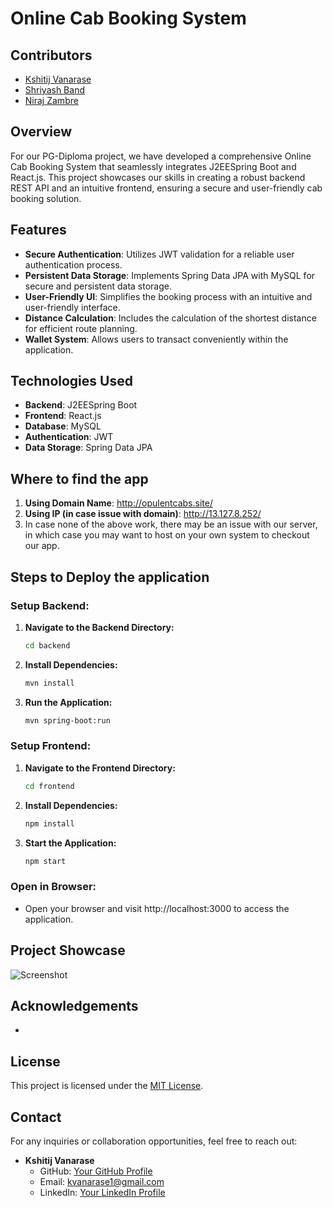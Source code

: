 # Online Cab Booking System

## Contributors

- [Kshitij Vanarase](https://github.com/Kshitij-V-80352)
- [Shriyash Band](https://github.com/SHRIYASH-BAND)
- [Niraj Zambre](https://github.com/74756-Niraj)

## Overview

For our PG-Diploma project, we have developed a comprehensive Online Cab Booking System that seamlessly integrates J2EESpring Boot and React.js. This project showcases our skills in creating a robust backend REST API and an intuitive frontend, ensuring a secure and user-friendly cab booking solution.

## Features

- **Secure Authentication**: Utilizes JWT validation for a reliable user authentication process.
- **Persistent Data Storage**: Implements Spring Data JPA with MySQL for secure and persistent data storage.
- **User-Friendly UI**: Simplifies the booking process with an intuitive and user-friendly interface.
- **Distance Calculation**: Includes the calculation of the shortest distance for efficient route planning.
- **Wallet System**: Allows users to transact conveniently within the application.

## Technologies Used

- **Backend**: J2EESpring Boot
- **Frontend**: React.js
- **Database**: MySQL
- **Authentication**: JWT
- **Data Storage**: Spring Data JPA

## Where to find the app

1. **Using Domain Name**: http://opulentcabs.site/
2. **Using IP (in case issue with domain)**: http://13.127.8.252/
3. In case none of the above work, there may be an issue with our server, in which case you may want to host on your own system to checkout our app.

## Steps to Deploy the application

### Setup Backend:

1. **Navigate to the Backend Directory:**
   ```bash
   cd backend
2. **Install Dependencies:**
   ```bash
   mvn install
3. **Run the Application:**
   ```bash
   mvn spring-boot:run

### Setup Frontend:

1. **Navigate to the Frontend Directory:**
   ```bash
   cd frontend
2. **Install Dependencies:**
   ```bash
   npm install
3. **Start the Application:**
   ```bash
   npm start

### Open in Browser:

- Open your browser and visit http://localhost:3000 to access the application.


## Project Showcase

![Screenshot](link/to/screenshot.png)

## Acknowledgements

- 

## License

This project is licensed under the [MIT License](LICENSE).

## Contact

For any inquiries or collaboration opportunities, feel free to reach out:

- **Kshitij Vanarase**
  - GitHub: [Your GitHub Profile](https://github.com/Kshitij-V-80352)
  - Email: kvanarase1@gmail.com
  - LinkedIn: [Your LinkedIn Profile](https://www.linkedin.com/in/kshitij-vanarase-b87bb6166/)


